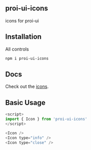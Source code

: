 proi-ui-icons
---------
icons for proi-ui

## Installation
All controls
```bash
npm i proi-ui-icons
```

## Docs
Check out the [icons](http://proi-ui.com/icons).

## Basic Usage
```javascript
<script>
import { Icon } from 'proi-ui-icons'
</script>

<Icon />
<Icon type="info" />
<Icon type="close" />
```
